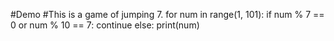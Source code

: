 #Demo
#This is a game of jumping 7.
for num in range(1, 101):
    if num % 7 == 0 or num % 10 == 7:
        continue
    else:
        print(num)
